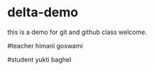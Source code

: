 # delta-demo
this is a demo for git and github class welcome.

#teacher
himani goswami

#student
yukti baghel
